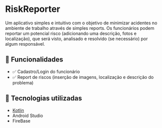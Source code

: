 # RiskReporter

Um aplicativo simples e intuitivo com o objetivo de minimizar acidentes no ambiente de trabalho através de simples reports. Os funcionários podem reportar um potencial risco (adicionando uma descrição, fotos e localização), que será visto, analisado e resolvido (se necessário) por algum responsável.

## 📱 Funcionalidades

- ✅ Cadastro/Login do funcionário
- ✅ Report de riscos (inserção de imagens, localização e descrição do problema)

## 🚀 Tecnologias utilizadas

- [Kotlin](https://kotlinlang.org/)
- Android Studio
- FireBase
